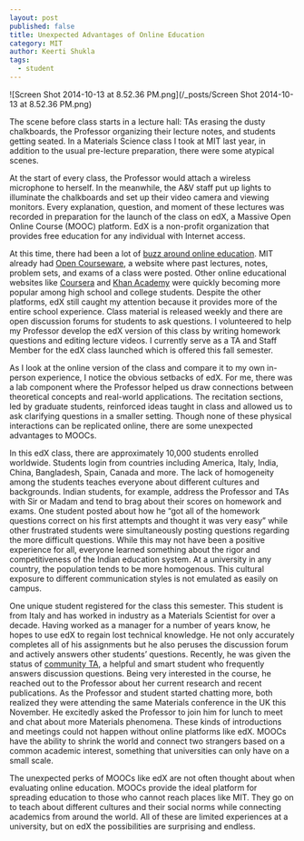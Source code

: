 ```yaml
---
layout: post
published: false
title: Unexpected Advantages of Online Education
category: MIT
author: Keerti Shukla
tags: 
  - student
---
```


![Screen Shot 2014-10-13 at 8.52.36 PM.png](/_posts/Screen Shot 2014-10-13 at 8.52.36 PM.png)

The scene before class starts in a lecture hall: TAs erasing the dusty chalkboards, the Professor organizing their lecture notes, and students getting seated. In a Materials Science class I took at MIT last year, in addition to the usual pre-lecture preparation, there were some atypical scenes. 

At the start of every class, the Professor would attach a wireless microphone to herself. In the meanwhile, the A&V staff put up lights to illuminate the chalkboards and set up their video camera and viewing monitors. Every explanation, question, and moment of these lectures was recorded in preparation for the launch of the class on edX, a Massive Open Online Course (MOOC) platform. EdX is a non-profit organization that provides free education for any individual with Internet access.

At this time, there had been a lot of [buzz around online education](http://www.pbs.org/mediashift/2012/09/why-online-education-has-gained-revolutionary-momentum255/). MIT already had [Open Courseware](http://ocw.mit.edu/index.htm), a website where past lectures, notes, problem sets, and exams of a class were posted. Other online educational websites like [Coursera](https://www.coursera.org/) and [Khan Academy](https://www.khanacademy.org/) were quickly becoming more popular among high school and college students. Despite the other platforms, edX still caught my attention because it provides more of the entire school experience. Class material is released weekly and there are open discussion forums for students to ask questions. I volunteered to help my Professor develop the edX version of this class by writing homework questions and editing lecture videos. I currently serve as a TA and Staff Member for the edX class launched which is offered this fall semester. 

As I look at the online version of the class and compare it to my own in-person experience, I notice the obvious setbacks of edX. For me, there was a lab component where the Professor helped us draw connections between theoretical concepts and real-world applications. The recitation sections, led by graduate students, reinforced ideas taught in class and allowed us to ask clarifying questions in a smaller setting. Though none of these physical interactions can be replicated online, there are some unexpected advantages to MOOCs.

In this edX class, there are approximately 10,000 students enrolled worldwide. Students login from countries including America, Italy, India, China, Bangladesh, Spain, Canada and more. The lack of homogeneity among the students teaches everyone about different cultures and backgrounds. Indian students, for example, address the Professor and TAs with Sir or Madam and tend to brag about their scores on homework and exams. One student posted about how he “got all of the homework questions correct on his first attempts and thought it was very easy” while other frustrated students were simultaneously posting questions regarding the more difficult questions. While this may not have been a positive experience for all, everyone learned something about the rigor and competitiveness of the Indian education system. At a university in any country, the population tends to be more homogenous. This cultural exposure to different communication styles is not emulated as easily on campus.

One unique student registered for the class this semester. This student is from Italy and has worked in industry as a Materials Scientist for over a decade. Having worked as a manager for a number of years know, he hopes to use edX to regain lost technical knowledge. He not only accurately completes all of his assignments but he also peruses the discussion forum and actively answers other students’ questions. Recently, he was given the status of [community TA](https://sites.google.com/site/saasworldtas/edx-ta-guidelines), a helpful and smart student who frequently answers discussion questions. Being very interested in the course, he reached out to the Professor about her current research and recent publications. As the Professor and student started chatting more, both realized they were attending the same Materials conference in the UK this November. He excitedly asked the Professor to join him for lunch to meet and chat about more Materials phenomena. These kinds of introductions and meetings could not happen without online platforms like edX. MOOCs have the ability to shrink the world and connect two strangers based on a common academic interest, something that universities can only have on a small scale.

The unexpected perks of MOOCs like edX are not often thought about when evaluating online education. MOOCs provide the ideal platform for spreading education to those who cannot reach places like MIT. They go on to teach about different cultures and their social norms while connecting academics from around the world. All of these are limited experiences at a university, but on edX the possibilities are surprising and endless.
